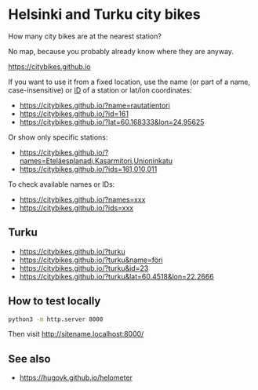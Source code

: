 # Helsinki and Turku city bikes

How many city bikes are at the nearest station?

No map, because you probably already know where they are anyway.

https://citybikes.github.io

If you want to use it from a fixed location, use the name (or part of a name, case-insensitive) or [ID](https://citybikes.github.io/stations.txt) of a station or lat/lon coordinates:

 * https://citybikes.github.io/?name=rautatientori
 * https://citybikes.github.io/?id=161
 * https://citybikes.github.io/?lat=60.168333&lon=24.95625

Or show only specific stations:

 * https://citybikes.github.io/?names=Eteläesplanadi,Kasarmitori,Unioninkatu
 * https://citybikes.github.io/?ids=161,010,011

To check available names or IDs:

 * https://citybikes.github.io/?names=xxx
 * https://citybikes.github.io/?ids=xxx

## Turku

 * https://citybikes.github.io/?turku
 * https://citybikes.github.io/?turku&name=föri
 * https://citybikes.github.io/?turku&id=23
 * https://citybikes.github.io/?turku&lat=60.4518&lon=22.2666


## How to test locally

```sh
python3 -m http.server 8000
```

Then visit http://sitename.localhost:8000/

## See also

* https://hugovk.github.io/helometer
